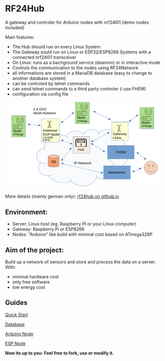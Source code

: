 RF24Hub
=====
 
A gateway and controler for Arduino nodes with nrf24l01 (demo nodes included)

Main features:

- The Hub should run on every Linux System
- The Gateway sould run on Linux or ESP32/ESP8266 Systems with a connected nrf24l01 transceiver
- On Linux: runs as a bachground service (deamon) or in interactive mode
- Controls the communication to the nodes using RF24Network
- all informations are stored in a MariaDB database (easy to change to another database system)
- can be controled by telnet commands
- can send telnet commands to a third party controler (i use FHEM)
- configuration via config file

![alt text](https://raw.githubusercontent.com/wilmsn/RF24Hub/master/doc/overview.png "RF24Hub overview")

More details (mainly german only): [rf24hub on github.io](http://wilmsn.github.io/rf24hub/doxygen/index.html)

## Environment:
- Server: Linux host (eg. Raspberry PI or your Linux computer)
- Gateway: Raspberry Pi or ESP8266
- Nodes: "Arduino" like build with minimal cost based on ATmega328P

## Aim of the project:
Build up a network of sensors and store and process the data on a server.
With:
- minimal hardware cost
- only free software
- low energy cost

## Guides
[Quick Start](https://wilmsn.github.io/rf24hub/doc/quickstartguide.html)

[Database](https://wilmsn.github.io/rf24hub/doc/dbguide.html)

[Arduino Node](https://wilmsn.github.io/rf24hub/doc/arduinoguide.html)

[ESP Node](https://wilmsn.github.io/rf24hub/doc/espguide.html)

**Now its up to you:**
**Feel free to fork, use or modify it.**

